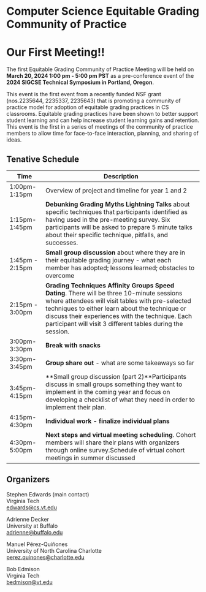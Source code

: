 # Computer Science Equitable Grading Community of Practice

# Our First Meeting!!

The first Equitable Grading Community of Practice Meeting will be held on **March 20, 2024 1:00 pm - 5:00 pm PST**  as a pre-conference event of the **2024 SIGCSE Technical Symposium in Portland, Oregon**.

This event is the first event from a recently funded NSF grant (nos.2235644, 2235337, 2235643) that is promoting a community of practice model for adoption of equitable grading practices in CS classrooms. Equitable grading practices have been shown to better support student learning and can help increase student learning gains and retention. This event is the first in a series of meetings of the community of practice members to allow time for face-to-face interaction, planning, and sharing of ideas. 


## Tenative Schedule

| Time               | Description |
| ------------------ | ----------- |
| 1:00pm-1:15pm      | Overview of project and timeline for year 1 and 2 |
| 1:15pm-1:45pm      | **Debunking Grading Myths Lightning Talks** about specific techniques that participants identified as having used in the pre-meeting survey. Six participants will be asked to prepare 5 minute talks about their specific technique, pitfalls, and successes. |
| 1:45pm - 2:15pm | **Small group discussion** about where they are in their equitable grading journey - what each member has adopted; lessons learned; obstacles to overcome |
| 2:15pm - 3:00pm | **Grading Techniques Affinity Groups Speed Dating**. There will be three 10-minute sessions where attendees will visit tables with pre-selected techniques to either learn about the technique or discuss their experiences with the technique. Each participant will visit 3 different tables during the session. |
| 3:00pm-3:30pm | **Break with snacks** |
| 3:30pm-3:45pm | **Group share out** - what are some takeaways so far |
| 3:45pm-4:15pm | **Small group discussion (part 2)**Participants discuss in small groups something they want to implement in the coming year and focus on developing a checklist of what they need in order to implement their plan.|
|4:15pm-4:30pm | **Individual work - finalize individual plans** |
|4:30pm-5:00pm | **Next steps and virtual meeting scheduling**. Cohort members will share their plans with organizers through online survey.Schedule of virtual cohort meetings in summer discussed |

## Organizers
Stephen Edwards (main contact)<br>
Virginia Tech<br>
edwards@cs.vt.edu<br>

Adrienne Decker<br>
University at Buffalo<br>
adrienne@buffalo.edu<br>

Manuel Pérez-Quiñones<br>
University of North Carolina Charlotte<br>
perez.quinones@charlotte.edu<br>

Bob Edmison<br>
Virginia Tech<br>
bedmison@vt.edu <br>
